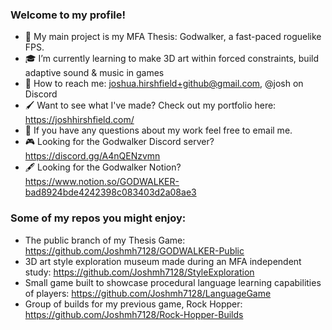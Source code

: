 ### Welcome to my profile!

- :mechanical_arm: My main project is my MFA Thesis: Godwalker, a fast-paced roguelike FPS. 
- :mortar_board: I’m currently learning to make 3D art within forced constraints, build adaptive sound & music in games
- :email: How to reach me: joshua.hirshfield+github@gmail.com, @josh on Discord
- :paintbrush: Want to see what I've made? Check out my portfolio here: https://joshhirshfield.com/
- :thought_balloon: If you have any questions about my work feel free to email me. 
- :video_game: Looking for the Godwalker Discord server? https://discord.gg/A4nQENzvmn
- 🖋️ Looking for the Godwalker Notion? https://www.notion.so/GODWALKER-bad8924bde4242398c083403d2a08ae3

### Some of my repos you might enjoy:
- The public branch of my Thesis Game: https://github.com/Joshmh7128/GODWALKER-Public
- 3D art style exploration museum made during an MFA independent study: https://github.com/Joshmh7128/StyleExploration
- Small game built to showcase procedural language learning capabilities of players: https://github.com/Joshmh7128/LanguageGame
- Group of builds for my previous game, Rock Hopper: https://github.com/Joshmh7128/Rock-Hopper-Builds
